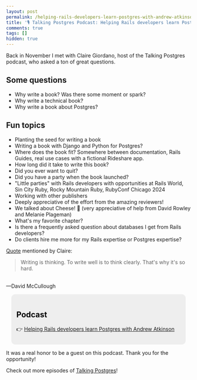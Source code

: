 ```yaml
---
layout: post
permalink: /helping-rails-developers-learn-postgres-with-andrew-atkinson
title: '🎙️ Talking Postgres Podcast: Helping Rails developers learn Postgres with Andrew Atkinson'
comments: true
tags: []
hidden: true
---
```


Back in November I met with Claire Giordano, host of the Talking Postgres podcast, who asked a ton of great questions.

## Some questions
- Why write a book? Was there some moment or spark?
- Why write a technical book?
- Why write a book about Postgres?

## Fun topics
- Planting the seed for writing a book
- Writing a book with Django and Python for Postgres?
- Where does the book fit? Somewhere between documentation, Rails Guides, real use cases with a fictional Rideshare app.
- How long did it take to write this book?
- Did you ever want to quit?
- Did you have a party when the book launched?
- "Little parties" with Rails developers with opportunities at Rails World, Sin City Ruby, Rocky Mountain Ruby, RubyConf Chicago 2024
- Working with other publishers
- Deeply appreciative of the effort from the amazing reviewers!
- We talked about Cheese! 🧀 (very appreciative of help from David Rowley and Melanie Plageman)
- What's my favorite chapter?
- Is there a frequently asked question about databases I get from Rails developers?
- Do clients hire me more for my Rails expertise or Postgres expertise?

[Quote](https://www.goodreads.com/quotes/320581) mentioned by Claire:

> Writing is thinking. To write well is to think clearly. That's why it's so hard.
<br/>
—David McCullough

<!-- Callout box -->
<section>
<div style="border-radius:0.8em;background-color:#eee;padding:1em;margin:1em;color:#000;">
<h2>Podcast</h2>
<p>👉 <a href="https://talkingpostgres.com/episodes/helping-rails-developers-learn-postgres-with-andrew-atkinson/transcript">Helping Rails developers learn Postgres with Andrew Atkinson</a></p>
</div>
</section>

It was a real honor to be a guest on this podcast. Thank you for the opportunity!

Check out more episodes of [Talking Postgres](https://talkingpostgres.com)!
